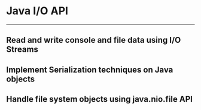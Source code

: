 # Java I/O API
---

## Read and write console and file data using I/O Streams

## Implement Serialization techniques on Java objects

## Handle file system objects using java.nio.file API
